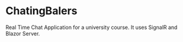 # ChatingBalers

Real Time Chat Application for a university course. It uses SignalR and Blazor Server.

